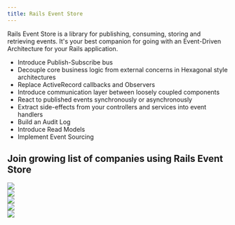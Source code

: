 ```yaml
---
title: Rails Event Store
---
```


<p class="mb-6 mt-12 text-lg sm:text-2xl leading-normal">
    Rails Event Store is a library for publishing, consuming, storing and retrieving events. It's&nbspyour best companion for going with an Event-Driven Architecture for your Rails application.
</p>

<ul class="mt-6 mb-6 flex flex-wrap -mr-4">
    <li class="flex items-stretch h-48 md:w-1/3 w-full my-2 pr-4 text-xl">
        <div class="bg-gray-100 rounded justify-center flex-grow flex items-center px-4 py-4 font-bold text-gray-500 text-center">
            Introduce Publish-Subscribe bus
        </div>
    </li>
    <li class="flex items-stretch h-48 md:w-1/3 w-full my-2 pr-4 text-xl">
        <div class="bg-gray-100 rounded justify-center flex-grow flex items-center px-4 py-4 font-bold text-gray-500 text-center">
            Decouple core business logic from external concerns in Hexagonal style architectures
        </div>
    </li>
    <li class="flex items-stretch h-48 md:w-1/3 w-full my-2 pr-4 text-xl">
        <div class="bg-gray-100 rounded justify-center flex-grow flex items-center px-4 py-4 font-bold text-gray-500 text-center">
            Replace ActiveRecord callbacks and Observers
        </div>
    </li>
    <li class="flex items-stretch h-48 md:w-1/3 w-full my-2 pr-4 text-xl">
        <div class="bg-gray-100 rounded justify-center flex-grow flex items-center px-4 py-4 font-bold text-gray-500 text-center">
            Introduce communication layer between loosely coupled components
        </div>
    </li>
    <li class="flex items-stretch h-48 md:w-1/3 w-full my-2 pr-4 text-xl">
        <div class="bg-gray-100 rounded justify-center flex-grow flex items-center px-4 py-4 font-bold text-gray-500 text-center">
            React to published events synchronously or asynchronously
        </div>
    </li>
    <li class="flex items-stretch h-48 md:w-1/3 w-full my-2 pr-4 text-xl">
        <div class="bg-gray-100 rounded justify-center flex-grow flex items-center px-4 py-4 font-bold text-gray-500 text-center">
            Extract side-effects from your controllers and services into event handlers
        </div>
    </li>
    <li class="flex items-stretch h-48 md:w-1/3 w-full my-2 pr-4 text-xl">
        <div class="bg-gray-100 rounded justify-center flex-grow flex items-center px-4 py-4 font-bold text-gray-500 text-center">
            Build an Audit Log
        </div>
    </li>
    <li class="flex items-stretch h-48 md:w-1/3 w-full my-2 pr-4 text-xl">
        <div class="bg-gray-100 rounded justify-center flex-grow flex items-center px-4 py-4 font-bold text-gray-500 text-center">
            Introduce Read Models
        </div>
    </li>
    <li class="flex items-stretch h-48 md:w-1/3 w-full my-2 pr-4 text-xl">
        <div class="bg-gray-100 rounded justify-center flex-grow flex items-center px-4 py-4 font-bold text-gray-500 text-center">
            Implement Event Sourcing
        </div>
    </li>
</ul>

<h2 class="font-bold mt-24 mb-12 -mr-6">Join growing list of companies using Rails Event Store</h2>
<div class="flex flex-wrap mb-32 -mr-4">
    <div class="flex items-stretch h-48 md:w-1/4 w-1/2 my-2 pr-4 text-xl">
        <div class="bg-gray-100 rounded justify-center flex-grow flex items-center px-4 py-4 font-bold text-gray-500 text-center">
            <a class="bg-none" href="https://billetto.co.uk">
                <img class="w-full" src="/images/billetto_logo.svg" />
            </a>
        </div>
    </div>
    <div class="flex items-stretch h-48 md:w-1/4 w-1/2 my-2 pr-4 text-xl">
        <div class="bg-gray-100 rounded justify-center flex-grow flex items-center px-4 py-4 font-bold text-gray-500 text-center">
            <a class="bg-none" href="https://zencargo.com">
                <img class="w-full" src="/images/zencargo_logo.png" />
            </a>
        </div>
    </div>
    <div class="flex items-stretch h-48 md:w-1/4 w-1/2 my-2 pr-4 text-xl">
        <div class="bg-gray-100 rounded justify-center flex-grow flex items-center px-4 py-4 font-bold text-gray-500 text-center">
            <a class="bg-none" href="https://acatus.com">
                <img class="w-full" src="/images/acatus_logo.svg" />
            </a>
        </div>
    </div>
    <div class="flex items-stretch h-48 md:w-1/4 w-1/2 my-2 pr-4 text-xl">
        <div class="bg-gray-100 rounded justify-center flex-grow flex items-center px-4 py-4 font-bold text-gray-500 text-center">
            <a class="bg-none" href="https://assist-software.net">
                <img class="w-full" src="/images/assist_logo.png" />
            </a>
        </div>
    </div>
    <div class="flex items-stretch h-48 md:w-1/4 w-1/2 my-2 pr-4 text-xl">
        <div class="bg-gray-100 rounded justify-center flex-grow flex items-center px-4 py-4 font-bold text-gray-500 text-center">
            <a class="bg-none" href="https://gat.engineering">
                <img class="w-full" src="/images/gat-logo.svg" />
            </a>
        </div>
    </div>
</div>
